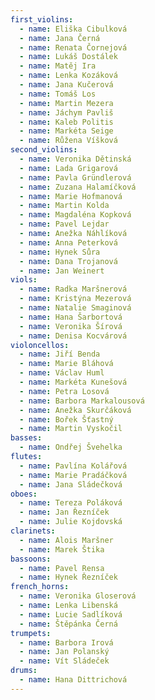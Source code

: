 ```yaml
---
first_violins:
  - name: Eliška Cibulková
  - name: Jana Černá
  - name: Renata Čornejová
  - name: Lukáš Dostálek
  - name: Matěj Ira
  - name: Lenka Kozáková
  - name: Jana Kučerová
  - name: Tomáš Los
  - name: Martin Mezera
  - name: Jáchym Pavliš
  - name: Kaleb Politis
  - name: Markéta Seige
  - name: Růžena Víšková
second_violins:
  - name: Veronika Dětinská
  - name: Lada Grigarová
  - name: Pavla Gründlerová
  - name: Zuzana Halamíčková
  - name: Marie Hofmanová
  - name: Martin Kolda
  - name: Magdaléna Kopková
  - name: Pavel Lejdar
  - name: Anežka Náhlíková
  - name: Anna Peterková
  - name: Hynek Sůra
  - name: Dana Trojanová
  - name: Jan Weinert
viols:
  - name: Radka Maršnerová
  - name: Kristýna Mezerová
  - name: Natalie Smaginová
  - name: Hana Šarbortová
  - name: Veronika Šírová
  - name: Denisa Kocvárová
violoncellos:
  - name: Jiří Benda
  - name: Marie Bláhová
  - name: Václav Huml
  - name: Markéta Kunešová
  - name: Petra Losová
  - name: Barbora Markalousová
  - name: Anežka Skurčáková
  - name: Bořek Šťastný
  - name: Martin Vyskočil
basses:
  - name: Ondřej Švehelka
flutes:
  - name: Pavlína Kolářová
  - name: Marie Pradáčková
  - name: Jana Sládečková
oboes:
  - name: Tereza Poláková
  - name: Jan Řezníček
  - name: Julie Kojdovská
clarinets:
  - name: Alois Maršner
  - name: Marek Štika
bassoons:
  - name: Pavel Rensa
  - name: Hynek Řezníček
french_horns:
  - name: Veronika Gloserová
  - name: Lenka Libenská
  - name: Lucie Sadlíková
  - name: Štěpánka Černá
trumpets:
  - name: Barbora Irová
  - name: Jan Polanský
  - name: Vít Sládeček
drums:
  - name: Hana Dittrichová
---
```


